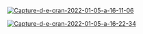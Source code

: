 <a href="https://ibb.co/0n1LT5Y"><img src="https://i.ibb.co/Cw4ygLV/Capture-d-e-cran-2022-01-05-a-16-11-06.png" alt="Capture-d-e-cran-2022-01-05-a-16-11-06" border="0"></a>

<a href="https://ibb.co/XFcgmjh"><img src="https://i.ibb.co/BT0x8cX/Capture-d-e-cran-2022-01-05-a-16-22-34.png" alt="Capture-d-e-cran-2022-01-05-a-16-22-34" border="0"></a>
